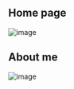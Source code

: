 ## Home page
![image](https://github.com/jorgekorgut/portifolio/assets/70108521/d3e50f1a-c62d-43b0-96c0-cd0bddc1e258)

## About me
![image](https://github.com/jorgekorgut/portifolio/assets/70108521/711ac3ea-67e5-4a2f-a817-0b8af27cac4e)
